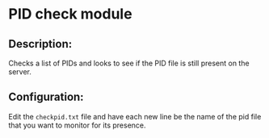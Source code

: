 # PID check module

## Description:

Checks a list of PIDs and looks to see if the PID file is still present
on the server.


## Configuration:

Edit the `checkpid.txt` file and have each new line be the name of the
pid file that you want to monitor for its presence.

